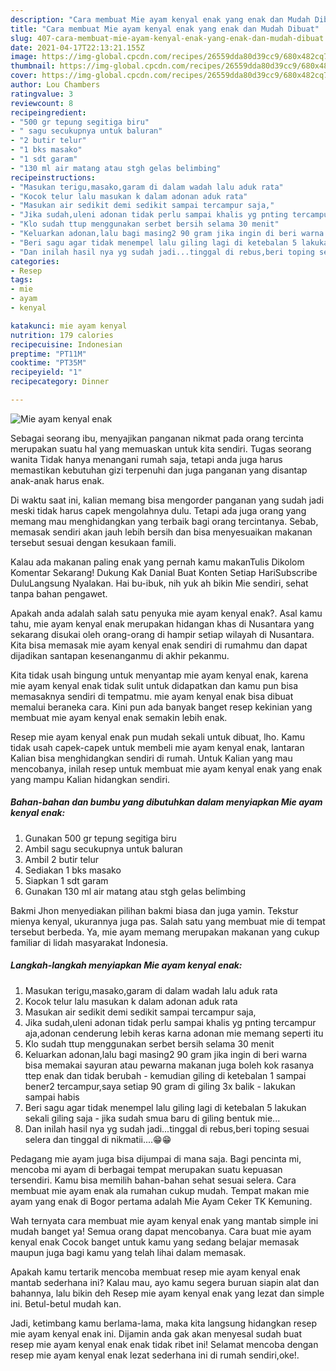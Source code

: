 ```yaml
---
description: "Cara membuat Mie ayam kenyal enak yang enak dan Mudah Dibuat"
title: "Cara membuat Mie ayam kenyal enak yang enak dan Mudah Dibuat"
slug: 407-cara-membuat-mie-ayam-kenyal-enak-yang-enak-dan-mudah-dibuat
date: 2021-04-17T22:13:21.155Z
image: https://img-global.cpcdn.com/recipes/26559dda80d39cc9/680x482cq70/mie-ayam-kenyal-enak-foto-resep-utama.jpg
thumbnail: https://img-global.cpcdn.com/recipes/26559dda80d39cc9/680x482cq70/mie-ayam-kenyal-enak-foto-resep-utama.jpg
cover: https://img-global.cpcdn.com/recipes/26559dda80d39cc9/680x482cq70/mie-ayam-kenyal-enak-foto-resep-utama.jpg
author: Lou Chambers
ratingvalue: 3
reviewcount: 8
recipeingredient:
- "500 gr tepung segitiga biru"
- " sagu secukupnya untuk baluran"
- "2 butir telur"
- "1 bks masako"
- "1 sdt garam"
- "130 ml air matang atau stgh gelas belimbing"
recipeinstructions:
- "Masukan terigu,masako,garam di dalam wadah lalu aduk rata"
- "Kocok telur lalu masukan k dalam adonan aduk rata"
- "Masukan air sedikit demi sedikit sampai tercampur saja,"
- "Jika sudah,uleni adonan tidak perlu sampai khalis yg pnting tercampur aja,adonan cenderung lebih keras karna adonan mie memang seperti itu"
- "Klo sudah ttup menggunakan serbet bersih selama 30 menit"
- "Keluarkan adonan,lalu bagi masing2 90 gram jika ingin di beri warna bisa memakai sayuran atau pewarna makanan juga boleh kok rasanya ttep enak dan tidak berubah  kemudian giling di ketebalan 1 sampai bener2 tercampur,saya setiap 90 gram di giling 3x balik lakukan sampai habis"
- "Beri sagu agar tidak menempel lalu giling lagi di ketebalan 5 lakukan sekali giling saja jika sudah smua baru di giling bentuk mie..."
- "Dan inilah hasil nya yg sudah jadi...tinggal di rebus,beri toping sesuai selera dan tinggal di nikmatii....😁😁"
categories:
- Resep
tags:
- mie
- ayam
- kenyal

katakunci: mie ayam kenyal 
nutrition: 179 calories
recipecuisine: Indonesian
preptime: "PT11M"
cooktime: "PT35M"
recipeyield: "1"
recipecategory: Dinner

---
```



![Mie ayam kenyal enak](https://img-global.cpcdn.com/recipes/26559dda80d39cc9/680x482cq70/mie-ayam-kenyal-enak-foto-resep-utama.jpg)

Sebagai seorang ibu, menyajikan panganan nikmat pada orang tercinta merupakan suatu hal yang memuaskan untuk kita sendiri. Tugas seorang  wanita Tidak hanya menangani rumah saja, tetapi anda juga harus memastikan kebutuhan gizi terpenuhi dan juga panganan yang disantap anak-anak harus enak.

Di waktu  saat ini, kalian memang bisa mengorder panganan yang sudah jadi meski tidak harus capek mengolahnya dulu. Tetapi ada juga orang yang memang mau menghidangkan yang terbaik bagi orang tercintanya. Sebab, memasak sendiri akan jauh lebih bersih dan bisa menyesuaikan makanan tersebut sesuai dengan kesukaan famili. 

Kalau ada makanan paling enak yang pernah kamu makanTulis Dikolom Komentar Sekarang! Dukung Kak Danial Buat Konten Setiap HariSubscribe DuluLangsung Nyalakan. Hai bu-ibuk, nih yuk ah bikin Mie sendiri, sehat tanpa bahan pengawet.

Apakah anda adalah salah satu penyuka mie ayam kenyal enak?. Asal kamu tahu, mie ayam kenyal enak merupakan hidangan khas di Nusantara yang sekarang disukai oleh orang-orang di hampir setiap wilayah di Nusantara. Kita bisa memasak mie ayam kenyal enak sendiri di rumahmu dan dapat dijadikan santapan kesenanganmu di akhir pekanmu.

Kita tidak usah bingung untuk menyantap mie ayam kenyal enak, karena mie ayam kenyal enak tidak sulit untuk didapatkan dan kamu pun bisa memasaknya sendiri di tempatmu. mie ayam kenyal enak bisa dibuat memalui beraneka cara. Kini pun ada banyak banget resep kekinian yang membuat mie ayam kenyal enak semakin lebih enak.

Resep mie ayam kenyal enak pun mudah sekali untuk dibuat, lho. Kamu tidak usah capek-capek untuk membeli mie ayam kenyal enak, lantaran Kalian bisa menghidangkan sendiri di rumah. Untuk Kalian yang mau mencobanya, inilah resep untuk membuat mie ayam kenyal enak yang enak yang mampu Kalian hidangkan sendiri.

<!--inarticleads1-->

##### Bahan-bahan dan bumbu yang dibutuhkan dalam menyiapkan Mie ayam kenyal enak:

1. Gunakan 500 gr tepung segitiga biru
1. Ambil  sagu secukupnya untuk baluran
1. Ambil 2 butir telur
1. Sediakan 1 bks masako
1. Siapkan 1 sdt garam
1. Gunakan 130 ml air matang atau stgh gelas belimbing


Bakmi Jhon menyediakan pilihan bakmi biasa dan juga yamin. Tekstur mienya kenyal, ukurannya juga pas. Salah satu yang membuat mie di tempat tersebut berbeda. Ya, mie ayam memang merupakan makanan yang cukup familiar di lidah masyarakat Indonesia. 

<!--inarticleads2-->

##### Langkah-langkah menyiapkan Mie ayam kenyal enak:

1. Masukan terigu,masako,garam di dalam wadah lalu aduk rata
1. Kocok telur lalu masukan k dalam adonan aduk rata
1. Masukan air sedikit demi sedikit sampai tercampur saja,
1. Jika sudah,uleni adonan tidak perlu sampai khalis yg pnting tercampur aja,adonan cenderung lebih keras karna adonan mie memang seperti itu
1. Klo sudah ttup menggunakan serbet bersih selama 30 menit
1. Keluarkan adonan,lalu bagi masing2 90 gram jika ingin di beri warna bisa memakai sayuran atau pewarna makanan juga boleh kok rasanya ttep enak dan tidak berubah -  kemudian giling di ketebalan 1 sampai bener2 tercampur,saya setiap 90 gram di giling 3x balik - lakukan sampai habis
1. Beri sagu agar tidak menempel lalu giling lagi di ketebalan 5 lakukan sekali giling saja - jika sudah smua baru di giling bentuk mie...
1. Dan inilah hasil nya yg sudah jadi...tinggal di rebus,beri toping sesuai selera dan tinggal di nikmatii....😁😁


Pedagang mie ayam juga bisa dijumpai di mana saja. Bagi pencinta mi, mencoba mi ayam di berbagai tempat merupakan suatu kepuasan tersendiri. Kamu bisa memilih bahan-bahan sehat sesuai selera. Cara membuat mie ayam enak ala rumahan cukup mudah. Tempat makan mie ayam yang enak di Bogor pertama adalah Mie Ayam Ceker TK Kemuning. 

Wah ternyata cara membuat mie ayam kenyal enak yang mantab simple ini mudah banget ya! Semua orang dapat mencobanya. Cara buat mie ayam kenyal enak Cocok banget untuk kamu yang sedang belajar memasak maupun juga bagi kamu yang telah lihai dalam memasak.

Apakah kamu tertarik mencoba membuat resep mie ayam kenyal enak mantab sederhana ini? Kalau mau, ayo kamu segera buruan siapin alat dan bahannya, lalu bikin deh Resep mie ayam kenyal enak yang lezat dan simple ini. Betul-betul mudah kan. 

Jadi, ketimbang kamu berlama-lama, maka kita langsung hidangkan resep mie ayam kenyal enak ini. Dijamin anda gak akan menyesal sudah buat resep mie ayam kenyal enak enak tidak ribet ini! Selamat mencoba dengan resep mie ayam kenyal enak lezat sederhana ini di rumah sendiri,oke!.

